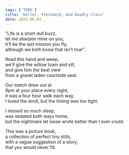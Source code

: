 ```yaml
---
tags: ['TODO']
title: "Keller, Steinbeck, And Deadly Class"
date: 2023-06-03
---
```


"Life is a short dull buzz,  
let me sharpen mine on you,  
it'll be the last mission you fly,  
although we both know that isn't true".

Read this hand and weep,  
we'll give the willow loam and silt,  
and give him the best view  
from a gravel laden courtside seat.

Our match drew out at  
9pm at your place every night,  
it was a four hour walk each way,  
I loved the stroll, but the timing was too tight.

I missed so much sleep,  
was sedated both ways home,  
but the nightmare let loose
wrote better than I ever could.

This was a picture book,  
a collection of perfect tiny stills,  
with a vague suggestion of a story,  
that you would never fill.
